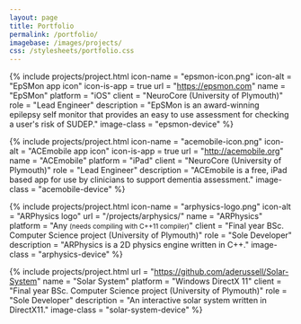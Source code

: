 ```yaml
---
layout: page
title: Portfolio
permalink: /portfolio/
imagebase: /images/projects/
css: /stylesheets/portfolio.css
---
```



{% include projects/project.html 
	icon-name   = "epsmon-icon.png"
	icon-alt    = "EpSMon app icon"
	icon-is-app = true
	url         = "https://epsmon.com"
	name        = "EpSMon"
	platform    = "iOS"
	client      = "NeuroCore (University of Plymouth)"
	role        = "Lead Engineer"
	description = "EpSMon is an award-winning epilepsy self monitor that provides an easy to use assessment for checking a user's risk of SUDEP."
	image-class = "epsmon-device"
%}


{% include projects/project.html 
	icon-name   = "acemobile-icon.png"
	icon-alt    = "ACEmobile app icon"
	icon-is-app = true
	url         = "http://acemobile.org"
	name        = "ACEmobile"
	platform    = "iPad"
	client      = "NeuroCore (University of Plymouth)"
	role        = "Lead Engineer"
	description = "ACEmobile is a free, iPad based app for use by clinicians to support dementia assessment."
	image-class = "acemobile-device"
%}


{% include projects/project.html 
	icon-name   = "arphysics-logo.png"
	icon-alt    = "ARPhysics logo"
	url         = "/projects/arphysics/"
	name        = "ARPhysics"
	platform    = "Any <small>(needs compiling with C++11 compiler)</small>"
	client      = "Final year BSc. Computer Science project (University of Plymouth)"
	role        = "Sole Developer"
	description = "ARPhysics is a 2D physics engine written in C++."
	image-class = "arphysics-device"
%}

{% include projects/project.html 
	url         = "https://github.com/aderussell/Solar-System"
	name        = "Solar System"
	platform    = "Windows DirectX 11"
	client      = "Final year BSc. Computer Science project (University of Plymouth)"
	role        = "Sole Developer"
	description = "An interactive solar system written in DirectX11."
	image-class = "solar-system-device"
%}

